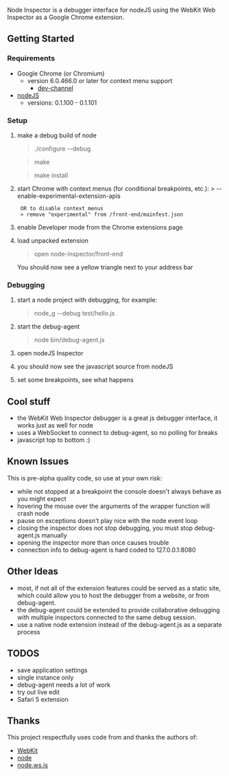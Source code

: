 Node Inspector is a debugger interface for nodeJS using the WebKit Web Inspector as a Google Chrome extension.

## Getting Started

### Requirements

* Google Chrome (or Chromium)
  - version 6.0.466.0 or later for context menu support
    - [dev-channel](http://www.chromium.org/getting-involved/dev-channel)
* [nodeJS](http://github.com/ry/node)
  - versions: 0.1.100 - 0.1.101

### Setup

1. make a debug build of node
    > ./configure --debug
    
    > make
    
    > make install

2. start Chrome
		with context menus (for conditional breakpoints, etc.):
		> --enable-experimental-extension-apis
		  
		OR to disable context menus
		> remove "experimental" from /front-end/mainfest.json

3. enable Developer mode from the Chrome extensions page

4. load unpacked extension
    > open node-inspector/front-end
    
    You should now see a yellow triangle next to your address bar

### Debugging

1. start a node project with debugging, for example:
    > node_g --debug test/hello.js

2. start the debug-agent
    > node bin/debug-agent.js

3. open nodeJS Inspector

4. you should now see the javascript source from nodeJS

5. set some breakpoints, see what happens


## Cool stuff

* the WebKit Web Inspector debugger is a great js debugger interface, it works just as well for node
* uses a WebSocket to connect to debug-agent, so no polling for breaks
* javascript top to bottom :)

## Known Issues

This is pre-alpha quality code, so use at your own risk:

* while not stopped at a breakpoint the console doesn't always behave as you might expect
* hovering the mouse over the arguments of the wrapper function will crash node
* pause on exceptions doesn't play nice with the node event loop
* closing the inspector does not stop debugging, you must stop debug-agent.js manually
* opening the inspector more than once causes trouble
* connection info to debug-agent is hard coded to 127.0.0.1:8080

## Other Ideas

* most, if not all of the extension features could be served as a static site,
  which could allow you to host the debugger from a website, or from debug-agent.
* the debug-agent could be extended to provide collaborative debugging with
  multiple inspectors connected to the same debug session.
* use a native node extension instead of the debug-agent.js as a separate process

## TODOS

* save application settings
* single instance only
* debug-agent needs a lot of work
* try out live edit
* Safari 5 extension

## Thanks

This project respectfully uses code from and thanks the authors of:

* [WebKit](http://webkit.org/building/checkout.html)
* [node](http://github.com/ry/node)
* [node.ws.js](http://github.com/ncr/node.ws.js)


